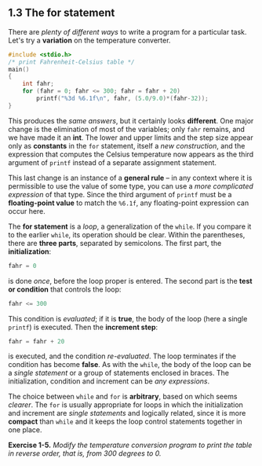 ## 1.3 The **for statement**

There are *plenty of different ways* to write a program for a particular task. Let's try a **variation** on the temperature converter.

```c
#include <stdio.h>
/* print Fahrenheit-Celsius table */
main()
{
    int fahr;
    for (fahr = 0; fahr <= 300; fahr = fahr + 20)
        printf("%3d %6.1f\n", fahr, (5.0/9.0)*(fahr-32));
}
```

This produces the *same answers*, but it certainly looks **different**. One major change is the elimination of most of the variables; only `fahr` remains, and we have made it an **int**. The lower and upper limits and the step size appear only as **constants** in the `for` statement, itself a *new construction*, and the expression that computes the Celsius temperature now appears as the third argument of `printf` instead of a separate assignment statement.

This last change is an instance of a **general rule** – in any context where it is permissible to use the value of some type, you can use a *more complicated expression* of that type. Since the third argument of `printf` must be a **floating-point value** to match the `%6.1f`, any floating-point expression can occur here.

The **for statement** is a *loop*, a generalization of the `while`. If you compare it to the earlier `while`, its operation should be clear. Within the parentheses, there are **three parts**, separated by semicolons. The first part, the **initialization**:

```c
fahr = 0
```
is done *once*, before the loop proper is entered. The second part is the **test or condition** that controls the loop:

```c
fahr <= 300
```
This condition is *evaluated*; if it is **true**, the body of the loop (here a single `printf`) is executed. Then the **increment step**:

```c
fahr = fahr + 20
```
is executed, and the condition *re-evaluated*. The loop terminates if the condition has become **false**. As with the `while`, the body of the loop can be a *single statement* or a group of statements enclosed in braces. The initialization, condition and increment can be *any expressions*.

The choice between `while` and `for` is **arbitrary**, based on which seems *clearer*. The `for` is usually appropriate for loops in which the initialization and increment are *single statements* and logically related, since it is more **compact** than `while` and it keeps the loop control statements together in one place.

**Exercise 1-5.** *Modify the temperature conversion program to print the table in reverse order, that is, from 300 degrees to 0.*
